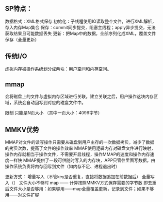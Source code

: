 ## SP特点：
数据格式：XML格式保存
初始化：子线程使用IO读取整个文件，进行XML解析，存入内存Map集合
保存：commit同步提交，阻塞主线程；apply异步提交，无法获取结果且可能数据丢失
更新：把Map中的数据，全部序列化成XML，覆盖文件保存（全量更新）

## 传统I/O
虚拟内存被操作系统划分成两块：用户空间和内存空间。

## mmap
会将磁盘上的文件与虚拟内存区域进行关联，建立关联之后，用户操作这块内存区域，系统会自动回写到对应的磁盘文件中。

限制 只能是N页大小 （其中一页大小：4096字节）

## MMKV优势
MMAP对文件的读写操作只需要从磁盘到用户主存的一次数据拷贝，减少了数据的拷贝次数，提高了文件的操作效率
MMAP使用逻辑内存对磁盘文件进行映射，操作内存就相当于操作文件，不需要开启线程，操作MMAP的速度和操作内存速度一样快
MMAP提供了一段可供随时写入的内存块，APP只管往里面写数据，由操作系统负责将内存回写到文件（如内存不足、进程退出时）

更新方式：
增量写入（不管key是否重复，直接将数据追加在前数据后）
全量写入（）
  文件大小不够时
  map —— 计算按照MMKV方式保存需要的字节数
         即去重后文件大小是否够用：如果够用——map全量覆盖更新，记录到文件；如果不够用——对文件扩容
